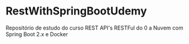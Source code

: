 # RestWithSpringBootUdemy
Repositório de estudo do curso REST API's RESTFul do 0 a Nuvem com Spring Boot 2.x e Docker
